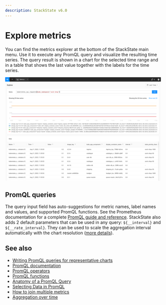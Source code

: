 ```yaml
---
description: StackState v6.0
---
```


# Explore metrics

You can find the metrics explorer at the bottom of the StackState main menu. Use it to execute any PromQL query and visualize the resulting time series. The query result is shown in a chart for the selected time range and in a table that shows the last value together with the labels for the time series.

![Metrics Explorer](../../.gitbook/assets/k8s/k8s-metrics-explorer.png)

## PromQL queries

The query input field has auto-suggestions for metric names, label names and values, and supported PromQL functions. See the Prometheus documentation for a complete [PromQL guide and reference](https://prometheus.io/docs/prometheus/latest/querying/basics/). StackState also adds 2 default parameters that can be used in any query: `${__interval}` and `${__rate_interval}`. They can be used to scale the aggregation interval automatically with the chart resolution ([more details](/use/metrics/k8s-writing-promql-for-charts.md)).

## See also

* [Writing PromQL queries for representative charts](/use/metrics/k8s-writing-promql-for-charts.md)
* [PromQL documentation](https://prometheus.io/docs/prometheus/latest/querying/basics/)
* [PromQL operators](https://prometheus.io/docs/prometheus/latest/querying/operators/)
* [PromQL functions](https://prometheus.io/docs/prometheus/latest/querying/functions/)
* [Anatomy of a PromQL Query](https://promlabs.com/blog/2020/06/18/the-anatomy-of-a-promql-query/)
* [Selecting Data in PromQL](https://promlabs.com/blog/2020/07/02/selecting-data-in-promql/)
* [How to join multiple metrics](https://iximiuz.com/en/posts/prometheus-vector-matching/)
* [Aggregation over time](https://iximiuz.com/en/posts/prometheus-functions-agg-over-time/)